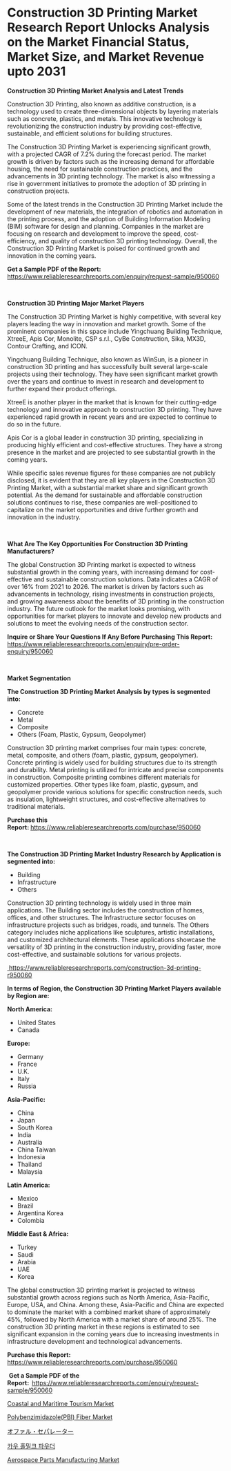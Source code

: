 <p><h1>Construction 3D Printing Market Research Report Unlocks Analysis on the Market Financial Status, Market Size, and Market Revenue upto 2031</h1></p><p><strong>Construction 3D Printing Market Analysis and Latest Trends</strong></p>
<p><p>Construction 3D Printing, also known as additive construction, is a technology used to create three-dimensional objects by layering materials such as concrete, plastics, and metals. This innovative technology is revolutionizing the construction industry by providing cost-effective, sustainable, and efficient solutions for building structures.</p><p>The Construction 3D Printing Market is experiencing significant growth, with a projected CAGR of 7.2% during the forecast period. The market growth is driven by factors such as the increasing demand for affordable housing, the need for sustainable construction practices, and the advancements in 3D printing technology. The market is also witnessing a rise in government initiatives to promote the adoption of 3D printing in construction projects.</p><p>Some of the latest trends in the Construction 3D Printing Market include the development of new materials, the integration of robotics and automation in the printing process, and the adoption of Building Information Modeling (BIM) software for design and planning. Companies in the market are focusing on research and development to improve the speed, cost-efficiency, and quality of construction 3D printing technology. Overall, the Construction 3D Printing Market is poised for continued growth and innovation in the coming years.</p></p>
<p><strong>Get a Sample PDF of the Report:&nbsp;</strong> <a href="https://www.reliableresearchreports.com/enquiry/request-sample/950060">https://www.reliableresearchreports.com/enquiry/request-sample/950060</a></p>
<p>&nbsp;</p>
<p><strong>Construction 3D Printing Major Market Players</strong></p>
<p><p>The Construction 3D Printing Market is highly competitive, with several key players leading the way in innovation and market growth. Some of the prominent companies in this space include Yingchuang Building Technique, XtreeE, Apis Cor, Monolite, CSP s.r.l., CyBe Construction, Sika, MX3D, Contour Crafting, and ICON.</p><p>Yingchuang Building Technique, also known as WinSun, is a pioneer in construction 3D printing and has successfully built several large-scale projects using their technology. They have seen significant market growth over the years and continue to invest in research and development to further expand their product offerings.</p><p>XtreeE is another player in the market that is known for their cutting-edge technology and innovative approach to construction 3D printing. They have experienced rapid growth in recent years and are expected to continue to do so in the future.</p><p>Apis Cor is a global leader in construction 3D printing, specializing in producing highly efficient and cost-effective structures. They have a strong presence in the market and are projected to see substantial growth in the coming years.</p><p>While specific sales revenue figures for these companies are not publicly disclosed, it is evident that they are all key players in the Construction 3D Printing Market, with a substantial market share and significant growth potential. As the demand for sustainable and affordable construction solutions continues to rise, these companies are well-positioned to capitalize on the market opportunities and drive further growth and innovation in the industry.</p></p>
<p>&nbsp;</p>
<p><strong>What Are The Key Opportunities For Construction 3D Printing Manufacturers?</strong></p>
<p><p>The global Construction 3D Printing market is expected to witness substantial growth in the coming years, with increasing demand for cost-effective and sustainable construction solutions. Data indicates a CAGR of over 16% from 2021 to 2026. The market is driven by factors such as advancements in technology, rising investments in construction projects, and growing awareness about the benefits of 3D printing in the construction industry. The future outlook for the market looks promising, with opportunities for market players to innovate and develop new products and solutions to meet the evolving needs of the construction sector.</p></p>
<p><strong>Inquire or Share Your Questions If Any Before Purchasing This Report:</strong> <a href="https://www.reliableresearchreports.com/enquiry/pre-order-enquiry/950060">https://www.reliableresearchreports.com/enquiry/pre-order-enquiry/950060</a></p>
<p>&nbsp;</p>
<p><strong>Market Segmentation</strong></p>
<p><strong>The Construction 3D Printing Market Analysis by types is segmented into:</strong></p>
<p><ul><li>Concrete</li><li>Metal</li><li>Composite</li><li>Others (Foam, Plastic, Gypsum, Geopolymer)</li></ul></p>
<p><p>Construction 3D printing market comprises four main types: concrete, metal, composite, and others (foam, plastic, gypsum, geopolymer). Concrete printing is widely used for building structures due to its strength and durability. Metal printing is utilized for intricate and precise components in construction. Composite printing combines different materials for customized properties. Other types like foam, plastic, gypsum, and geopolymer provide various solutions for specific construction needs, such as insulation, lightweight structures, and cost-effective alternatives to traditional materials.</p></p>
<p><strong>Purchase this Report:&nbsp;</strong><a href="https://www.reliableresearchreports.com/purchase/950060">https://www.reliableresearchreports.com/purchase/950060</a></p>
<p>&nbsp;</p>
<p><strong>The Construction 3D Printing Market Industry Research by Application is segmented into:</strong></p>
<p><ul><li>Building</li><li>Infrastructure</li><li>Others</li></ul></p>
<p><p>Construction 3D printing technology is widely used in three main applications. The Building sector includes the construction of homes, offices, and other structures. The Infrastructure sector focuses on infrastructure projects such as bridges, roads, and tunnels. The Others category includes niche applications like sculptures, artistic installations, and customized architectural elements. These applications showcase the versatility of 3D printing in the construction industry, providing faster, more cost-effective, and sustainable solutions for various projects.</p></p>
<p><a href="https://www.reliableresearchreports.com/construction-3d-printing-r950060">&nbsp;https://www.reliableresearchreports.com/construction-3d-printing-r950060</a></p>
<p><strong>In terms of Region, the Construction 3D Printing Market Players available by Region are:</strong></p>
<p>
    <p> <strong> North America: </strong>
        <ul>
            <li>United States</li>
            <li>Canada</li>
        </ul>
        </p> 
    <p> <strong> Europe: </strong>
        <ul>
            <li>Germany</li>
            <li>France</li>
            <li>U.K.</li>
            <li>Italy</li>
            <li>Russia</li>
        </ul>
        </p> 
    <p> <strong> Asia-Pacific: </strong>
        <ul>
            <li>China</li>
            <li>Japan</li>
            <li>South Korea</li>
            <li>India</li>
            <li>Australia</li>
            <li>China Taiwan</li>
            <li>Indonesia</li>
            <li>Thailand</li>
            <li>Malaysia</li>
        </ul>
        </p> 
    <p> <strong> Latin America: </strong>
        <ul>
            <li>Mexico</li>
            <li>Brazil</li>
            <li>Argentina Korea</li>
            <li>Colombia</li>
        </ul>
        </p> 
    <p> <strong> Middle East & Africa: </strong>
        <ul>
            <li>Turkey</li>
            <li>Saudi</li>
            <li>Arabia</li>
            <li>UAE</li>
            <li>Korea</li>
        </ul>
    </p>
    </p>
<p><p>The global construction 3D printing market is projected to witness substantial growth across regions such as North America, Asia-Pacific, Europe, USA, and China. Among these, Asia-Pacific and China are expected to dominate the market with a combined market share of approximately 45%, followed by North America with a market share of around 25%. The construction 3D printing market in these regions is estimated to see significant expansion in the coming years due to increasing investments in infrastructure development and technological advancements.</p></p>
<p><strong>Purchase this Report: </strong><a href="https://www.reliableresearchreports.com/purchase/950060">https://www.reliableresearchreports.com/purchase/950060</a></p>
<p>&nbsp;<strong>Get a Sample PDF of the Report:&nbsp;&nbsp;</strong><a href="https://www.reliableresearchreports.com/enquiry/request-sample/950060">https://www.reliableresearchreports.com/enquiry/request-sample/950060</a></p>
<p><strong></strong></p>
<p><p><a href="https://github.com/elizabethdagraca/Market-Research-Report-List-3/blob/main/coastal-and-maritime-tourism-market.md">Coastal and Maritime Tourism Market</a></p><p><a href="https://www.linkedin.com/pulse/polybenzimidazolepbi-fiber-market-size-growth-outlook-from-2024-f15ze?trackingId=MjsfazPgzrEsaKWxpFR4EA%3D%3D">Polybenzimidazole(PBI) Fiber Market</a></p><p><a href="https://github.com/dadanedu33/Market-Research-Report-List-1/blob/main/950549955537.md">オファル・セパレーター</a></p><p><a href="https://github.com/anton65482023/Market-Research-Report-List-1/blob/main/721298053412.md">카우 홀밀크 파우더</a></p><p><a href="https://github.com/santosh758595/Market-Research-Report-List-4/blob/main/aerospace-parts-manufacturing-market.md">Aerospace Parts Manufacturing Market</a></p></p>